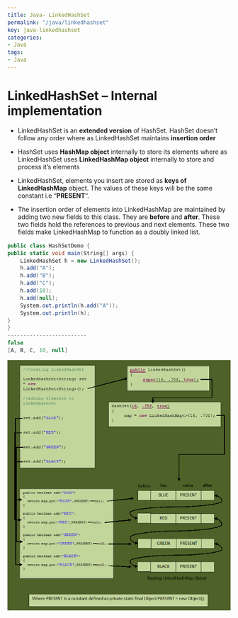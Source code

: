 ```yaml
---
title: Java- LinkedHashSet
permalink: "/java/linkedhashset"
key: java-linkedhashset
categories:
- Java
tags:
- Java
---
```


LinkedHashSet – Internal implementation
============================================

-   LinkedHashSet is an **extended version** of HashSet. HashSet doesn’t follow
    any order where as LinkedHashSet maintains **insertion order**

-   HashSet uses **HashMap object** internally to store its elements where as
    LinkedHashSet uses **LinkedHashMap object** internally to store and process
    it’s elements

-   LinkedHashSet, elements you insert are stored as **keys of
    LinkedHashMap** object. The values of these keys will be the same constant
    i.e “**PRESENT**“. 

-   The insertion order of elements into LinkedHashMap are maintained by adding
    two new fields to this class. They are **before** and **after**. These two
    fields hold the references to previous and next elements. These two fields
    make LinkedHashMap to function as a doubly linked list.

```csharp
public class HashSetDemo {
public static void main(String[] args) {
    LinkedHashSet h = new LinkedHashSet();
    h.add("A");
    h.add("B");
    h.add("C");
    h.add(10);
    h.add(null);    
    System.out.println(h.add("A"));
    System.out.println(h);  
}
}
-------------------------
false
[A, B, C, 10, null]
```


![](media/86ba2fba4ba24b58abdd462744925f11.png)


